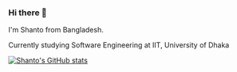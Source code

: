### Hi there 👋

I'm Shanto from Bangladesh. 

Currently studying Software Engineering at IIT, University of Dhaka

[![Shanto's GitHub stats](https://github-readme-stats.vercel.app/api?username=SIkderash)](https://github.com/anuraghazra/github-readme-stats)
